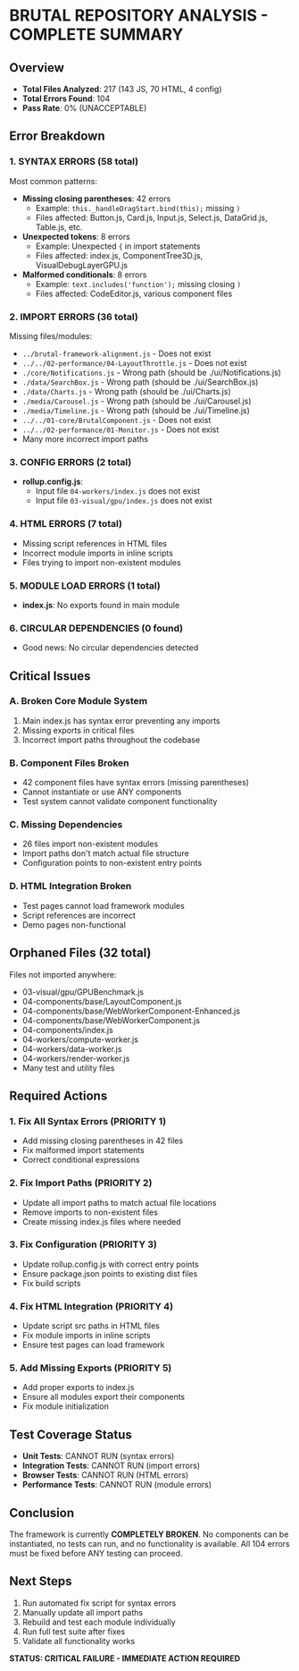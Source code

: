 # BRUTAL REPOSITORY ANALYSIS - COMPLETE SUMMARY

## Overview
- **Total Files Analyzed**: 217 (143 JS, 70 HTML, 4 config)
- **Total Errors Found**: 104
- **Pass Rate**: 0% (UNACCEPTABLE)

## Error Breakdown

### 1. SYNTAX ERRORS (58 total)
Most common patterns:
- **Missing closing parentheses**: 42 errors
  - Example: `this._handleDragStart.bind(this);` missing `)` 
  - Files affected: Button.js, Card.js, Input.js, Select.js, DataGrid.js, Table.js, etc.
- **Unexpected tokens**: 8 errors
  - Example: Unexpected `{` in import statements
  - Files affected: index.js, ComponentTree3D.js, VisualDebugLayerGPU.js
- **Malformed conditionals**: 8 errors
  - Example: `text.includes('function');` missing closing `)`
  - Files affected: CodeEditor.js, various component files

### 2. IMPORT ERRORS (36 total)
Missing files/modules:
- `../brutal-framework-alignment.js` - Does not exist
- `../../02-performance/04-LayoutThrottle.js` - Does not exist
- `./core/Notifications.js` - Wrong path (should be ./ui/Notifications.js)
- `./data/SearchBox.js` - Wrong path (should be ./ui/SearchBox.js)
- `./data/Charts.js` - Wrong path (should be ./ui/Charts.js)
- `./media/Carousel.js` - Wrong path (should be ./ui/Carousel.js)
- `./media/Timeline.js` - Wrong path (should be ./ui/Timeline.js)
- `../../01-core/BrutalComponent.js` - Does not exist
- `../../02-performance/01-Monitor.js` - Does not exist
- Many more incorrect import paths

### 3. CONFIG ERRORS (2 total)
- **rollup.config.js**: 
  - Input file `04-workers/index.js` does not exist
  - Input file `03-visual/gpu/index.js` does not exist

### 4. HTML ERRORS (7 total)
- Missing script references in HTML files
- Incorrect module imports in inline scripts
- Files trying to import non-existent modules

### 5. MODULE LOAD ERRORS (1 total)
- **index.js**: No exports found in main module

### 6. CIRCULAR DEPENDENCIES (0 found)
- Good news: No circular dependencies detected

## Critical Issues

### A. Broken Core Module System
1. Main index.js has syntax error preventing any imports
2. Missing exports in critical files
3. Incorrect import paths throughout the codebase

### B. Component Files Broken
- 42 component files have syntax errors (missing parentheses)
- Cannot instantiate or use ANY components
- Test system cannot validate component functionality

### C. Missing Dependencies
- 26 files import non-existent modules
- Import paths don't match actual file structure
- Configuration points to non-existent entry points

### D. HTML Integration Broken
- Test pages cannot load framework modules
- Script references are incorrect
- Demo pages non-functional

## Orphaned Files (32 total)
Files not imported anywhere:
- 03-visual/gpu/GPUBenchmark.js
- 04-components/base/LayoutComponent.js
- 04-components/base/WebWorkerComponent-Enhanced.js
- 04-components/base/WebWorkerComponent.js
- 04-components/index.js
- 04-workers/compute-worker.js
- 04-workers/data-worker.js
- 04-workers/render-worker.js
- Many test and utility files

## Required Actions

### 1. Fix All Syntax Errors (PRIORITY 1)
- Add missing closing parentheses in 42 files
- Fix malformed import statements
- Correct conditional expressions

### 2. Fix Import Paths (PRIORITY 2)
- Update all import paths to match actual file locations
- Remove imports to non-existent files
- Create missing index.js files where needed

### 3. Fix Configuration (PRIORITY 3)
- Update rollup.config.js with correct entry points
- Ensure package.json points to existing dist files
- Fix build scripts

### 4. Fix HTML Integration (PRIORITY 4)
- Update script src paths in HTML files
- Fix module imports in inline scripts
- Ensure test pages can load framework

### 5. Add Missing Exports (PRIORITY 5)
- Add proper exports to index.js
- Ensure all modules export their components
- Fix module initialization

## Test Coverage Status
- **Unit Tests**: CANNOT RUN (syntax errors)
- **Integration Tests**: CANNOT RUN (import errors)
- **Browser Tests**: CANNOT RUN (HTML errors)
- **Performance Tests**: CANNOT RUN (module errors)

## Conclusion
The framework is currently **COMPLETELY BROKEN**. No components can be instantiated, no tests can run, and no functionality is available. All 104 errors must be fixed before ANY testing can proceed.

## Next Steps
1. Run automated fix script for syntax errors
2. Manually update all import paths
3. Rebuild and test each module individually
4. Run full test suite after fixes
5. Validate all functionality works

**STATUS: CRITICAL FAILURE - IMMEDIATE ACTION REQUIRED**